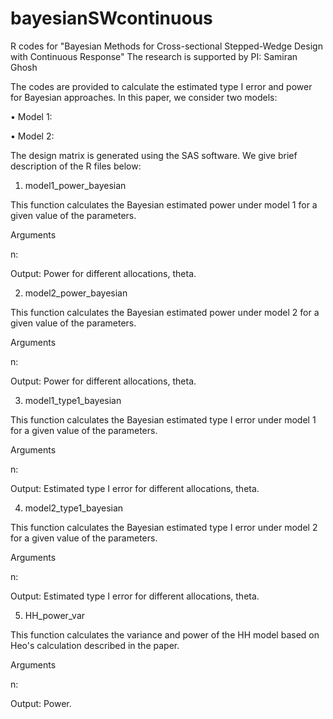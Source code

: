 # bayesianSWcontinuous
R codes for "Bayesian Methods for Cross-sectional Stepped-Wedge Design with Continuous Response"
The research is supported by PI: Samiran Ghosh

The codes are provided to calculate the estimated type I error and power for Bayesian approaches. In this paper, we consider two models:

•	Model 1:

•	Model 2:

The design matrix is generated using the SAS software. We give brief description of the R files below:

1. model1_power_bayesian

This function calculates the Bayesian estimated power under model 1 for a given value of the parameters.

Arguments

n: 

Output: Power for different allocations, theta.

2. model2_power_bayesian

This function calculates the Bayesian estimated power under model 2 for a given value of the parameters.

Arguments

n: 

Output: Power for different allocations, theta.

3. model1_type1_bayesian

This function calculates the Bayesian estimated type I error under model 1 for a given value of the parameters.

Arguments

n: 

Output: Estimated type I error for different allocations, theta.

4. model2_type1_bayesian

This function calculates the Bayesian estimated type I error under model 2 for a given value of the parameters.

Arguments

n: 

Output: Estimated type I error for different allocations, theta.

5. HH_power_var

This function calculates the variance and power of the HH model based on Heo's calculation described in the paper.

Arguments

n: 

Output: Power.

